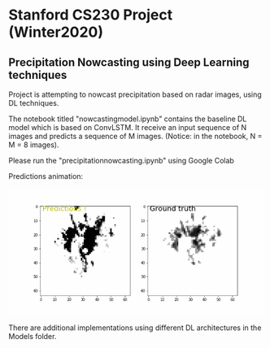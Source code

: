 # Stanford CS230 Project (Winter2020)
## Precipitation Nowcasting using Deep Learning techniques
 
 Project is attempting to nowcast precipitation based on radar images, using DL techniques.

 The notebook titled "nowcastingmodel.ipynb" contains the baseline DL model which is based on ConvLSTM.
 It receive an input sequence of N images and predicts a sequence of M images.
 (Notice: in the notebook, N = M = 8 images).
 
 Please run the "precipitationnowcasting.ipynb" using Google Colab
 
 Predictions animation:
 
 
<img src="https://github.com/gsarm78/cs230Project/blob/master/image.gif" width="500"/>


There are additional implementations using different DL architectures
in the Models folder.
 
 
